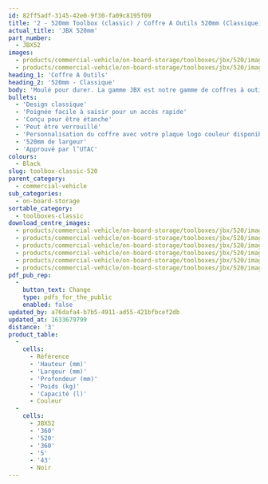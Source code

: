 ```yaml
---
id: 82ff5adf-3145-42e0-9f30-fa09c8195f09
title: '2 - 520mm Toolbox (classic) / Coffre A Outils 520mm (Classique)'
actual_title: 'JBX 520mm'
part_number:
  - JBX52
images:
  - products/commercial-vehicle/on-board-storage/toolboxes/jbx/520/images-lr/Product_Image_776x776_(518x518_focus_area)-JBX52_01.jpg
  - products/commercial-vehicle/on-board-storage/toolboxes/jbx/520/images-lr/Product_Image_776x776_(518x518_focus_area)-JBX52_02.jpg
heading_1: 'Coffre A Outils'
heading_2: '520mm - Classique'
body: 'Moulé pour durer. La gamme JBX est notre gamme de coffres à outils conçue pour le stockage à bord des véhicules industriels.'
bullets:
  - 'Design classique'
  - 'Poignée facile à saisir pour un accès rapide'
  - 'Conçu pour être étanche'
  - 'Peut être verrouillé'
  - 'Personnalisation du coffre avec votre plaque logo couleur disponible (En option)'
  - '520mm de largeur'
  - 'Approuvé par l’UTAC'
colours:
  - Black
slug: toolbox-classic-520
parent_category:
  - commercial-vehicle
sub_categories:
  - on-board-storage
sortable_category:
  - toolboxes-classic
download_centre_images:
  - products/commercial-vehicle/on-board-storage/toolboxes/jbx/520/images-hr/JBX52_001.jpg
  - products/commercial-vehicle/on-board-storage/toolboxes/jbx/520/images-hr/JBX52_002.jpg
  - products/commercial-vehicle/on-board-storage/toolboxes/jbx/520/images-hr/JBX52_003.jpg
  - products/commercial-vehicle/on-board-storage/toolboxes/jbx/520/images-hr/JBX52_004.jpg
  - products/commercial-vehicle/on-board-storage/toolboxes/jbx/520/images-hr/JBX52_005.jpg
  - products/commercial-vehicle/on-board-storage/toolboxes/jbx/520/images-hr/JBX52_03.jpg
pdf_pub_rep:
  -
    button_text: Change
    type: pdfs_for_the_public
    enabled: false
updated_by: a76dafa4-b7b5-4911-ad55-421bfbcef2db
updated_at: 1633679799
distance: '3'
product_table:
  -
    cells:
      - Référence
      - 'Hauteur (mm)'
      - 'Largeur (mm)'
      - 'Profondeur (mm)'
      - 'Poids (kg)'
      - 'Capacité (l)'
      - Couleur
  -
    cells:
      - JBX52
      - '360'
      - '520'
      - '360'
      - '5'
      - '43'
      - Noir
---
```

